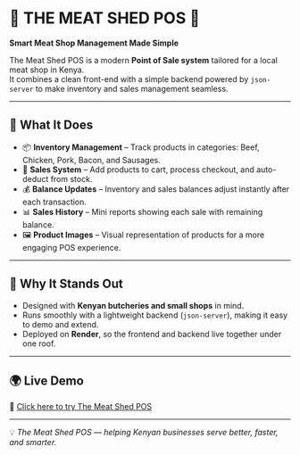 # 🥩 THE MEAT SHED POS 🍗

**Smart Meat Shop Management Made Simple**  

The Meat Shed POS is a modern **Point of Sale system** tailored for a local meat shop in Kenya.  
It combines a clean front-end with a simple backend powered by `json-server` to make inventory and sales management seamless.  

---

## 🌟 What It Does
- 📦 **Inventory Management** – Track products in categories: Beef, Chicken, Pork, Bacon, and Sausages.  
- 🛒 **Sales System** – Add products to cart, process checkout, and auto-deduct from stock.  
- 💰 **Balance Updates** – Inventory and sales balances adjust instantly after each transaction.  
- 📊 **Sales History** – Mini reports showing each sale with remaining balance.  
- 🖼️ **Product Images** – Visual representation of products for a more engaging POS experience.  

---

## 🚀 Why It Stands Out
- Designed with **Kenyan butcheries and small shops** in mind.  
- Runs smoothly with a lightweight backend (`json-server`), making it easy to demo and extend.  
- Deployed on **Render**, so the frontend and backend live together under one roof.  

---

## 🌍 Live Demo
🔗 [Click here to try The Meat Shed POS](https://meatshed-pos.onrender.com/)  
 

---

💡 *The Meat Shed POS — helping Kenyan businesses serve better, faster, and smarter.*  
